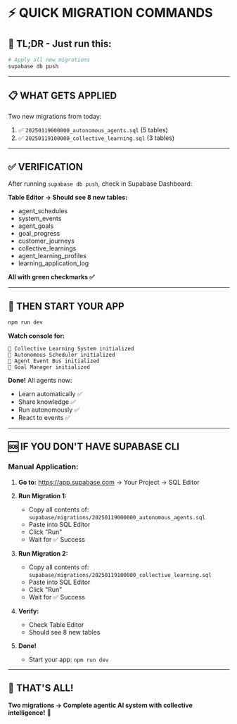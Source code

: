 # ⚡ QUICK MIGRATION COMMANDS

## 🎯 **TL;DR - Just run this:**

```bash
# Apply all new migrations
supabase db push
```

---

## 📋 **WHAT GETS APPLIED**

Two new migrations from today:
1. ✅ `20250119000000_autonomous_agents.sql` (5 tables)
2. ✅ `20250119100000_collective_learning.sql` (3 tables)

---

## ✅ **VERIFICATION**

After running `supabase db push`, check in Supabase Dashboard:

**Table Editor → Should see 8 new tables:**
- agent_schedules
- system_events
- agent_goals
- goal_progress
- customer_journeys
- collective_learnings
- agent_learning_profiles
- learning_application_log

**All with green checkmarks ✅**

---

## 🚀 **THEN START YOUR APP**

```bash
npm run dev
```

**Watch console for:**
```
🧠 Collective Learning System initialized
🤖 Autonomous Scheduler initialized
📡 Agent Event Bus initialized
🎯 Goal Manager initialized
```

**Done!** All agents now:
- Learn automatically ✅
- Share knowledge ✅
- Run autonomously ✅
- React to events ✅

---

## 🆘 **IF YOU DON'T HAVE SUPABASE CLI**

### **Manual Application:**

1. **Go to:** https://app.supabase.com → Your Project → SQL Editor

2. **Run Migration 1:**
   - Copy all contents of: `supabase/migrations/20250119000000_autonomous_agents.sql`
   - Paste into SQL Editor
   - Click "Run"
   - Wait for ✅ Success

3. **Run Migration 2:**
   - Copy all contents of: `supabase/migrations/20250119100000_collective_learning.sql`
   - Paste into SQL Editor
   - Click "Run"
   - Wait for ✅ Success

4. **Verify:**
   - Check Table Editor
   - Should see 8 new tables

5. **Done!**
   - Start your app: `npm run dev`

---

## 🎉 **THAT'S ALL!**

**Two migrations → Complete agentic AI system with collective intelligence!** 🚀


